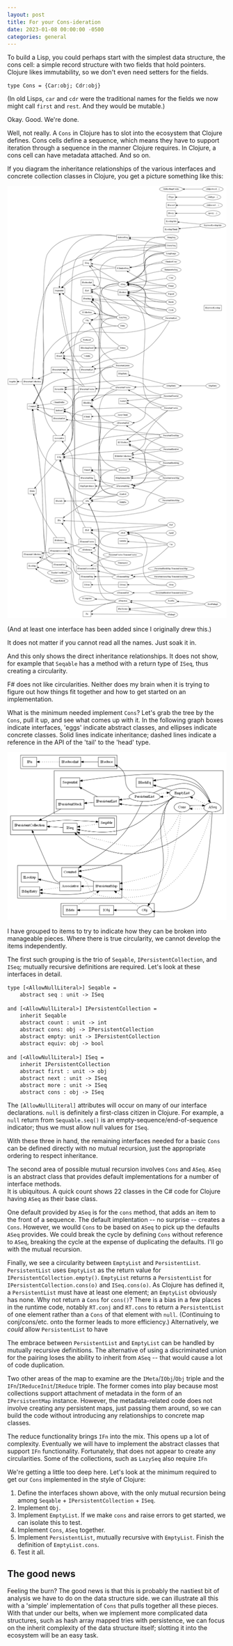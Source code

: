 ```yaml
---
layout: post
title: For your Cons-ideration
date: 2023-01-08 00:00:00 -0500
categories: general
---
```


To build a Lisp, you could perhaps start with the simplest data structure, the cons cell: a simple record structure with two fields that hold pointers.   Clojure likes immutability, so we don't even need setters for the fields. 

```F#
type Cons = {Car:obj; Cdr:obj}
```

(In old Lisps, `car` and `cdr` were the traditional names for the fields we now might call `first` and `rest`. And they would be mutable.)  

Okay. Good. We're done. 

Well, not really.  A `Cons` in Clojure has to slot into the ecosystem that Clojure defines.  Cons cells define a sequence, which means they have to support iteration through a sequence in the manner Clojure requires.   In Clojure, a cons cell can have metadata attached.  And so on.

If you diagram the inheritance relationships of the various interfaces and concrete collection classes in Clojure, you get a picture something like this:

![Full dependency graph](/assets/images/all-dependencies.png)

(And at least one interface has been added since I originally drew this.)

It does not matter if you cannot read all the names.  Just soak it in.

And this only shows the direct inheritance relationships.  It does not show, for example that `Seqable` has a method with a return type of `ISeq`, thus creating a circularity.

F# does not like circularities.  Neither does my brain when it is trying to figure out how things fit together and how to get started on an implementation.

What is the minimum needed implement `Cons`?  Let's grab the tree by the `Cons`,  pull it up, and see what comes up with it.  In the following graph boxes indicate interfaces, 'eggs' indicate abstract classes, and ellipses indicate concrete classes. Solid lines indicate inheritance; dashed lines indicate a reference in the API of the 'tail' to the 'head' type.

![Cons dependency graph](/assets/images/cons-dependencies.png)

I have grouped to items to try to indicate how they can be broken into manageable pieces.  Where there is true circularity, we cannot develop the items independently.

The first such grouping is the trio of `Seqable`, `IPersistentCollection`, and `ISeq`; mutually recursive definitions are required.  Let's look at these interfaces in detail.

```F#
type [<AllowNullLiteral>] Seqable =
    abstract seq : unit -> ISeq

and [<AllowNullLiteral>] IPersistentCollection = 
    inherit Seqable
    abstract count : unit -> int
    abstract cons: obj -> IPersistentCollection
    abstract empty: unit -> IPersistentCollection
    abstract equiv: obj -> bool

and [<AllowNullLiteral>] ISeq =
    inherit IPersistentCollection
    abstract first : unit -> obj
    abstract next : unit -> ISeq
    abstract more : unit -> ISeq
    abstract cons : obj -> ISeq
```

The `[AllowNullLiteral]` attributes will occur on many of our interface declarations.  `null` is definitely a first-class citizen in Clojure.  For example, a `null` return from `Sequable.seq()` is an empty-sequence/end-of-sequence indicator; thus we must allow null values for `ISeq`.


With these three in hand, the remaining interfaces needed for a basic `Cons` can be defined directly with no mutual recursion, just the appropriate ordering to respect inheritance.

The second area of possible mutual recursion involves `Cons` and `ASeq`.  `ASeq` is an abstract class that provides default implementations for a number of interface methods.  
It is ubiquitous.  A quick count shows 22 classes in the C# code for Clojure having `ASeq` as their base class.  

One default provided by `ASeq` is for the `cons` method, that adds an item to the front of a sequence.   The default implentation -- no surprise -- creates a `Cons`. However, we woulld  `Cons` to be based on `ASeq` to pick up the defaults `ASeq` provides.  We could break the cycle by defining `Cons` without reference to `ASeq`, breaking the cycle at the expense of duplicating the defaults.  I'll go with the mutual recursion.

Finally, we see a circularity between `EmptyList` and `PersistentList`.    `PersistentList` uses `EmptyList` as the return value for `IPersistentCollection.empty()`.  `EmptyList` returns a `PersistentList` for `IPersistentCollection.cons(o)` and  `ISeq.cons(o)`.  As Clojure has defined it, a `PersistentList` must have at least one element; an `EmptyList` obviously has none.  Why not return a `Cons` for `cons()`?  There is a bias in a few places in the runtime code, notably `RT.conj` and `RT.cons` to return a `PersistentList` of one element rather than a `Cons` of that element with `null`.  (Continuing to conj/cons/etc. onto the former leads to more efficiency.)  Alternatively, we _could_ allow `PersistentList` to have 

The embrace between `PersistentList` and `EmptyList` can be handled by mutually recursive definitions.  The alternative of using a discriminated union for the pairing loses the ability to inherit from `ASeq` -- that would cause a lot of code duplication.  

Two other areas of the map to examine are the `IMeta`/`IObj`/`Obj` triple and the `IFn`/`IReduceInit`/`IReduce` triple.  The former comes into play because most collections support attachment of metadata in the form of an `IPersistentMap` instance.  However, the metadata-related code does not involve creating any persistent maps, just passing them around, so we can build the code without introducing any relationships to concrete map classes.  

The reduce functionality brings `IFn` into the mix.  This opens up a lot of complexity. Eventually we will have to implement the abstract classes that support `IFn` functionality.   Fortunately, that does not appear to create any circularities.  Some of the collections, such as `LazySeq` also require `IFn`  

We're getting a little too deep here. Let's look at the minimum required to get our `Cons` implemented in the style of Clojure:  

1. Define the interfaces shown above, with the only mutual recursion being among `Seqable` + `IPersistentCollection` + `ISeq`.  
2. Implement `Obj`.  
3. Implement `EmptyList`.  If we make `cons` and raise errors to get started, we can isolate this to test.
4. Implement `Cons`, `ASeq` together.
5. Implement `PersistentList`, mutually recursive with `EmptyList`.  Finish the definition of `EmptyList.cons`.
6. Test it all.

## The good news

Feeling the burn?  The good news is that this is probably the nastiest bit of analysis we have to do on the data structure side.  we can illustrate all this with a 'simple' implementation of `Cons` that pulls together all these pieces.  With that under our belts, when we implement more complicated data structures, such as hash array mapped tries with persistence, we can focus on the inherit complexity of the data structure itself;  slotting it into the ecosystem will be an easy task.


